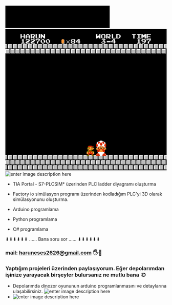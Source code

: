 ﻿
![enter image description here](https://github.com/hrngcmn/hrngcmn/blob/main/screedbot.gif?raw=true)                                                                                                          
![enter image description here](https://github.com/hrngcmn/hrngcmn/blob/main/thankyoumario.gif?raw=true)
![enter image description here](http://imgur.com/QsfVIOE.gif)


*  TIA Portal - S7-PLCSIM* üzerinden PLC ladder diyagramı oluşturma

* Factory io simülasyon programı üzerinden kodladığım PLC'yi 3D olarak simülasyonunu oluşturma. 

* Arduino programlama

*   Python programlama  
 
*   C# programlama 

⬇⬇⬇⬇⬇⬇ ...... Bana soru sor ...... ⬇⬇⬇⬇⬇⬇

### mail: haruneses2626@gmail.com 🖐👋

###  Yaptığım projeleri   üzerinden paylaşıyorum. Eğer depolarımdan işinize yarayacak birşeyler bulursanız ne mutlu bana :D


* Depolarımda dinozor oyununun arduino programlanmasını ve detaylarına ulaşabilirsiniz.  ![enter image description here](https://github.com/saadeghi/saadeghi/blob/master/dino.gif?raw=true)
* ![enter image description here](https://raw.githubusercontent.com/BrunnerLivio/brunnerlivio/master/images/marquee.svg)
<!--
**hrngcmn/hrngcmn** is a ✨ _special_ ✨ repository because its `README.md` (this file) appears on your GitHub profile.

